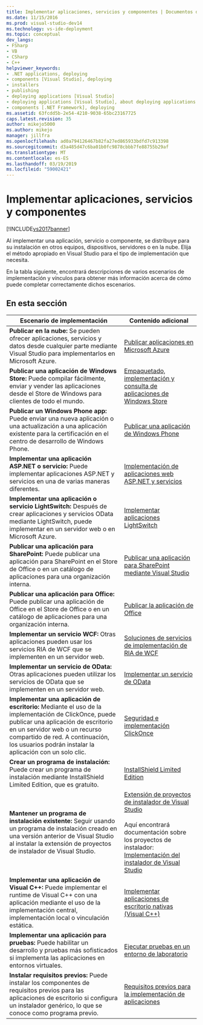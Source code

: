 ```yaml
---
title: Implementar aplicaciones, servicios y componentes | Documentos de Microsoft
ms.date: 11/15/2016
ms.prod: visual-studio-dev14
ms.technology: vs-ide-deployment
ms.topic: conceptual
dev_langs:
- FSharp
- VB
- CSharp
- C++
helpviewer_keywords:
- .NET applications, deploying
- components [Visual Studio], deploying
- installers
- publishing
- deploying applications [Visual Studio]
- deploying applications [Visual Studio], about deploying applications
- components [.NET Framework], deploying
ms.assetid: 63fcdd5b-2e54-4210-9038-65bc23167725
caps.latest.revision: 35
author: mikejo5000
ms.author: mikejo
manager: jillfra
ms.openlocfilehash: ad0a794126467b82fa27ed865933bdfd7c913398
ms.sourcegitcommit: d3a485d47c6ba01b0fc9878cbbb7fe88755b29af
ms.translationtype: MT
ms.contentlocale: es-ES
ms.lasthandoff: 03/19/2019
ms.locfileid: "59002421"
---
```

# <a name="deploying-applications-services-and-components"></a>Implementar aplicaciones, servicios y componentes
[!INCLUDE[vs2017banner](../includes/vs2017banner.md)]

Al implementar una aplicación, servicio o componente, se distribuye para su instalación en otros equipos, dispositivos, servidores o en la nube. Elija el método apropiado en Visual Studio para el tipo de implementación que necesita.  
  
 En la tabla siguiente, encontrará descripciones de varios escenarios de implementación y vínculos para obtener más información acerca de cómo puede completar correctamente dichos escenarios.  
  
## <a name="in-this-section"></a>En esta sección  
  
|Escenario de implementación|Contenido adicional|  
|-------------------------|------------------------|  
|**Publicar en la nube:** Se pueden ofrecer aplicaciones, servicios y datos desde cualquier parte mediante Visual Studio para implementarlos en Microsoft Azure.|[Publicar aplicaciones en Microsoft Azure](/visualstudio/deployment/quickstart-deploy-to-azure)|  
|**Publicar una aplicación de Windows Store:** Puede compilar fácilmente, enviar y vender las aplicaciones desde el Store de Windows para clientes de todo el mundo.|[Empaquetado, implementación y consulta de aplicaciones de Windows Store](http://msdn.microsoft.com/library/hh446593\(v=vs.85\).aspx)|  
|**Publicar un Windows Phone app:** Puede enviar una nueva aplicación o una actualización a una aplicación existente para la certificación en el centro de desarrollo de Windows Phone.|[Publicar una aplicación de Windows Phone](http://dev.windowsphone.com/publish)|  
|**Implementar una aplicación ASP.NET o servicio:** Puede implementar aplicaciones ASP.NET y servicios en una de varias maneras diferentes.|[Implementación de aplicaciones web ASP.NET y servicios](http://www.asp.net/aspnet/overview/deployment)|  
|**Implementar una aplicación o servicio LightSwitch:** Después de crear aplicaciones y servicios OData mediante LightSwitch, puede implementar en un servidor web o en Microsoft Azure.|[Implementar aplicaciones LightSwitch](http://msdn.microsoft.com/library/4818d933-295c-4ecc-9148-7ad9ca28dcdb)|  
|**Publicar una aplicación para SharePoint:** Puede publicar una aplicación para SharePoint en el Store de Office o en un catálogo de aplicaciones para una organización interna.|[Publicar una aplicación para SharePoint mediante Visual Studio](http://msdn.microsoft.com/library/office/jj220044\(v=office.15\).aspx)|  
|**Publicar una aplicación para Office:** Puede publicar una aplicación de Office en el Store de Office o en un catálogo de aplicaciones para una organización interna.|[Publicar la aplicación de Office](http://msdn.microsoft.com/library/office/fp123515.aspx)|  
|**Implementar un servicio WCF:** Otras aplicaciones pueden usar los servicios RIA de WCF que se implementen en un servidor web.|[Soluciones de servicios de implementación de RIA de WCF](http://msdn.microsoft.com/library/ff426912\(v=vs.91\).aspx)|  
|**Implementar un servicio de OData:** Otras aplicaciones pueden utilizar los servicios de OData que se implementen en un servidor web.|[Implementar un servicio de OData](http://msdn.microsoft.com/library/hh973447.aspx)|  
|**Implementar una aplicación de escritorio:** Mediante el uso de la implementación de ClickOnce, puede publicar una aplicación de escritorio en un servidor web o un recurso compartido de red. A continuación, los usuarios podrán instalar la aplicación con un solo clic.|[Seguridad e implementación ClickOnce](../deployment/clickonce-security-and-deployment.md)|  
|**Crear un programa de instalación:** Puede crear un programa de instalación mediante InstallShield Limited Edition, que es gratuito.|[InstallShield Limited Edition](../deployment/installshield-limited-edition.md)|  
|**Mantener un programa de instalación existente:** Seguir usando un programa de instalación creado en una versión anterior de Visual Studio al instalar la extensión de proyectos de instalador de Visual Studio.|[Extensión de proyectos de instalador de Visual Studio](http://blogs.msdn.com/b/visualstudio/archive/2014/04/17/visual-studio-installer-projects-extension.aspx)<br /><br /> Aquí encontrará documentación sobre los proyectos de instalador: [Implementación del instalador de Visual Studio](http://msdn.microsoft.com/library/2kt85ked\(v=vs.100\).aspx)|  
|**Implementar una aplicación de Visual C++:** Puede implementar el runtime de Visual C++ con una aplicación mediante el uso de la implementación central, implementación local o vinculación estática.|[Implementar aplicaciones de escritorio nativas (Visual C++)](http://msdn.microsoft.com/library/zebw5zk9.aspx)|  
|**Implementar una aplicación para pruebas:** Puede habilitar un desarrollo y pruebas más sofisticados si implementa las aplicaciones en entornos virtuales.|[Ejecutar pruebas en un entorno de laboratorio](http://msdn.microsoft.com/library/14ba54c8-a158-4a6e-b00a-b00ae960feb8)|  
|**Instalar requisitos previos:** Puede instalar los componentes de requisitos previos para las aplicaciones de escritorio si configura un instalador genérico, lo que se conoce como programa previo.|[Requisitos previos para la implementación de aplicaciones](../deployment/application-deployment-prerequisites.md)|
